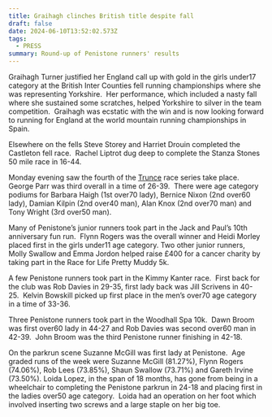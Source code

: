 ```yaml
---
title: Graihagh clinches British title despite fall
draft: false
date: 2024-06-10T13:52:02.573Z
tags:
  - PRESS
summary: Round-up of Penistone runners' results
---
```

Graihagh Turner justified her England call up with gold in the girls under17 category at the British Inter Counties fell running championships where she was representing Yorkshire.  Her performance, which included a nasty fall where she sustained some scratches, helped Yorkshire to silver in the team competition.  Graihagh was ecstatic with the win and is now looking forward to running for England at the world mountain running championships in Spain.

Elsewhere on the fells Steve Storey and Harriet Drouin completed the Castleton fell race.  Rachel Liptrot dug deep to complete the Stanza Stones 50 mile race in 16-44.

Monday evening saw the fourth of the [Trunce](https://results.pfrac.co.uk/fell-league-2024/trunce-4) race series take place.  George Parr was third overall in a time of 26-39.  There were age category podiums for Barbara Haigh (1st over70 lady), Bernice Nixon (2nd over60 lady), Damian Kilpin (2nd over40 man), Alan Knox (2nd over70 man) and Tony Wright (3rd over50 man).

Many of Penistone’s junior runners took part in the Jack and Paul’s 10th anniversary fun run.  Flynn Rogers was the overall winner and Heidi Morley placed first in the girls under11 age category.  Two other junior runners, Molly Swallow and Emma Jordon helped raise £400 for a cancer charity by taking part in the Race for Life Pretty Muddy 5k.

A few Penistone runners took part in the Kimmy Kanter race.  First back for the club was Rob Davies in 29-35, first lady back was Jill Scrivens in 40-25.  Kelvin Bowskill picked up first place in the men’s over70 age category in a time of 33-36.

Three Penistone runners took part in the Woodhall Spa 10k.  Dawn Broom was first over60 lady in 44-27 and Rob Davies was second over60 man in 42-39.  John Broom was the third Penistone runner finishing in 42-18.

On the parkrun scene Suzanne McGill was first lady at Penistone.  Age graded runs of the week were Suzanne McGill (81.27%), Flynn Rogers (74.06%), Rob Lees (73.85%), Shaun Swallow (73.71%) and Gareth Irvine (73.50%).  Loida Lopez, in the span of 18 months, has gone from being in a wheelchair to completing the Penistone parkrun in 24-18 and placing first in the ladies over50 age category.  Loida had an operation on her foot which involved inserting two screws and a large staple on her big toe.